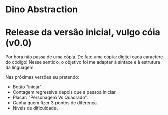 # Dino Abstraction

# Release da versão inicial, vulgo cóia (v0.0)

Por hora não passa de uma cópia. De fato uma cópia: digitei cada caractere do código! 
Nesse sentido, o objetivo foi me adaptar à sintaxe e à estrutura da linguagem.

Nas próximas versões eu pretendo:

* Botão "inicar".
* Contagem regressiva depois que a pessoa iniciar.
* Placar: "Personagem Vs Quadrado".
* Ganha quem fizer 3 pontos de diferença.
* Níveis de dificuldade.